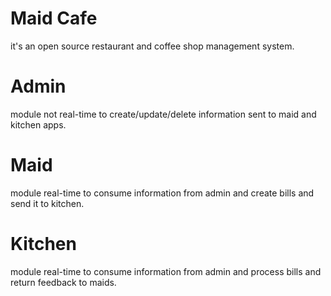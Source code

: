 Maid Cafe
====

it's an open source restaurant and coffee shop management system.

# Admin

module not real-time to create/update/delete information sent to maid and kitchen apps.

# Maid

module real-time to consume information from admin and create bills and send it to kitchen.

# Kitchen

module real-time to consume information from admin and process bills and return feedback to maids.
